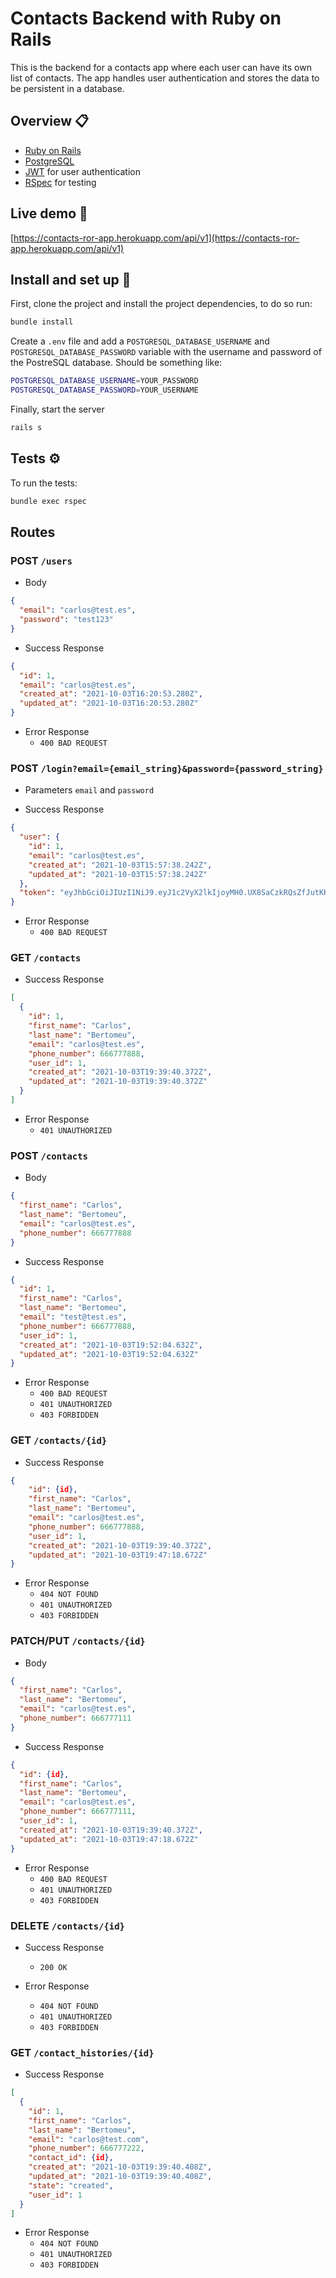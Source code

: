 # Contacts Backend with Ruby on Rails

This is the backend for a contacts app where each user can have its own list of contacts. The app handles user authentication and stores the data to be persistent in a database.

## Overview 📋

- [Ruby on Rails](https://rubyonrails.org/)
- [PostgreSQL](https://www.postgresql.org/)
- [JWT](https://jwt.io/) for user authentication
- [RSpec](https://rspec.info/) for testing

## Live demo 🚀

[https://contacts-ror-app.herokuapp.com/api/v1](https://contacts-ror-app.herokuapp.com/api/v1)

## Install and set up 🔧

First, clone the project and install the project dependencies, to do so run:

```sh
bundle install
```

Create a `.env` file and add a `POSTGRESQL_DATABASE_USERNAME` and `POSTGRESQL_DATABASE_PASSWORD` variable with the username and password of the PostreSQL database. Should be something like:

```sh
POSTGRESQL_DATABASE_USERNAME=YOUR_PASSWORD
POSTGRESQL_DATABASE_PASSWORD=YOUR_USERNAME
```

Finally, start the server

```sh
rails s
```

## Tests ⚙️

To run the tests:

```sh
bundle exec rspec
```

## Routes

### POST `/users`

- Body

```json
{
  "email": "carlos@test.es",
  "password": "test123"
}
```

- Success Response

```json
{
  "id": 1,
  "email": "carlos@test.es",
  "created_at": "2021-10-03T16:20:53.280Z",
  "updated_at": "2021-10-03T16:20:53.280Z"
}
```

- Error Response
  - `400 BAD REQUEST`

### POST `/login?email={email_string}&password={password_string}`

- Parameters
  `email` and `password`

- Success Response

```json
{
  "user": {
    "id": 1,
    "email": "carlos@test.es",
    "created_at": "2021-10-03T15:57:38.242Z",
    "updated_at": "2021-10-03T15:57:38.242Z"
  },
  "token": "eyJhbGciOiJIUzI1NiJ9.eyJ1c2VyX2lkIjoyMH0.UX8SaCzkRQsZfJutKKujynJ5YCev8taMrIxGKjg0wQ0"
}
```

- Error Response
  - `400 BAD REQUEST`

### GET `/contacts`

- Success Response

```json
[
  {
    "id": 1,
    "first_name": "Carlos",
    "last_name": "Bertomeu",
    "email": "carlos@test.es",
    "phone_number": 666777888,
    "user_id": 1,
    "created_at": "2021-10-03T19:39:40.372Z",
    "updated_at": "2021-10-03T19:39:40.372Z"
  }
]
```

- Error Response
  - `401 UNAUTHORIZED`

### POST `/contacts`

- Body

```json
{
  "first_name": "Carlos",
  "last_name": "Bertomeu",
  "email": "carlos@test.es",
  "phone_number": 666777888
}
```

- Success Response

```json
{
  "id": 1,
  "first_name": "Carlos",
  "last_name": "Bertomeu",
  "email": "test@test.es",
  "phone_number": 666777888,
  "user_id": 1,
  "created_at": "2021-10-03T19:52:04.632Z",
  "updated_at": "2021-10-03T19:52:04.632Z"
}
```

- Error Response
  - `400 BAD REQUEST`
  - `401 UNAUTHORIZED`
  - `403 FORBIDDEN`

### GET `/contacts/{id}`

- Success Response

```json
{
    "id": {id},
    "first_name": "Carlos",
    "last_name": "Bertomeu",
    "email": "carlos@test.es",
    "phone_number": 666777888,
    "user_id": 1,
    "created_at": "2021-10-03T19:39:40.372Z",
    "updated_at": "2021-10-03T19:47:18.672Z"
}
```

- Error Response
  - `404 NOT FOUND`
  - `401 UNAUTHORIZED`
  - `403 FORBIDDEN`

### PATCH/PUT `/contacts/{id}`

- Body

```json
{
  "first_name": "Carlos",
  "last_name": "Bertomeu",
  "email": "carlos@test.es",
  "phone_number": 666777111
}
```

- Success Response

```json
{
  "id": {id},
  "first_name": "Carlos",
  "last_name": "Bertomeu",
  "email": "carlos@test.es",
  "phone_number": 666777111,
  "user_id": 1,
  "created_at": "2021-10-03T19:39:40.372Z",
  "updated_at": "2021-10-03T19:47:18.672Z"
}
```

- Error Response
  - `400 BAD REQUEST`
  - `401 UNAUTHORIZED`
  - `403 FORBIDDEN`

### DELETE `/contacts/{id}`

- Success Response

  - `200 OK`

- Error Response
  - `404 NOT FOUND`
  - `401 UNAUTHORIZED`
  - `403 FORBIDDEN`

### GET `/contact_histories/{id}`

- Success Response

```json
[
  {
    "id": 1,
    "first_name": "Carlos",
    "last_name": "Bertomeu",
    "email": "carlos@test.com",
    "phone_number": 666777222,
    "contact_id": {id},
    "created_at": "2021-10-03T19:39:40.408Z",
    "updated_at": "2021-10-03T19:39:40.408Z",
    "state": "created",
    "user_id": 1
  }
]
```

- Error Response
  - `404 NOT FOUND`
  - `401 UNAUTHORIZED`
  - `403 FORBIDDEN`
